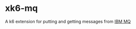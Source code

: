 # xk6-mq

A k6 extension for putting and getting messages from [IBM MQ](https://github.com/ibm-messaging)
